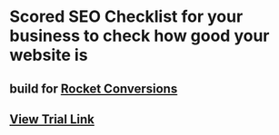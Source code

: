 # Scored SEO Checklist for your business to check how good your website is

## build for [Rocket Conversions](https://rocket-conversions.com)

## [View Trial Link](https://rocket-conversions-checklist-v17.netlify.app/)
